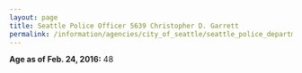 ```yaml
---
layout: page
title: Seattle Police Officer 5639 Christopher D. Garrett
permalink: /information/agencies/city_of_seattle/seattle_police_department/copbook/5639/
---
```


**Age as of Feb. 24, 2016:** 48

